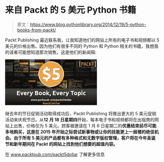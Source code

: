 # 来自 Packt 的 5 美元 Python 书籍

> 原文：<https://www.blog.pythonlibrary.org/2014/12/19/5-python-books-from-packt/>

Packt Publishing 最近联系我，让我知道他们的网站上所有的电子书和视频都以 5 美元的价格出售。因为他们有很多不同的 Python 和 Python 相关的书籍，我想我的读者可能想知道那次销售。这是他们的新闻稿:

[![5 Dollar - Social Media](img/8f913ee7021dfd65581cc5e9fb3f30f9.png)](http://bit.ly/1wHPcbd)

继去年的节日促销活动取得成功后，Packt Publishing 将推出更大的 5 美元促销活动来庆祝节日。从**12 月 18 日星期四**开始，每本电子书和视频都将在出版商的网站上出售，价格仅为 5 美元。顾客被邀请在 1 月 6 日星期二的**优惠结束前尽可能多地购买，这是在 2015 年开始之际尝试新事物或让你的技能更上一层楼的绝佳机会。由于所有 5 美元的产品都有多种格式和无数字版权管理，客户将在今年圣诞节和新年期间在 Packt 的网站上找到他们想要的超值内容。**

在 www.packtpub.com/packt5dollar 了解更多信息